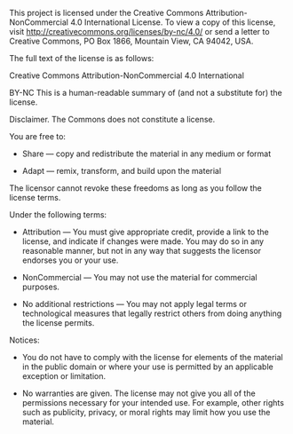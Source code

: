 This project is licensed under the Creative Commons Attribution-NonCommercial 4.0 International License. To view a copy of this license, visit http://creativecommons.org/licenses/by-nc/4.0/ or send a letter to Creative Commons, PO Box 1866, Mountain View, CA 94042, USA.

The full text of the license is as follows:

Creative Commons Attribution-NonCommercial 4.0 International

BY-NC
This is a human-readable summary of (and not a substitute for) the license.

Disclaimer.
The Commons does not constitute a license.

You are free to:

  * Share — copy and redistribute the material in any medium or format

  * Adapt — remix, transform, and build upon the material

The licensor cannot revoke these freedoms as long as you follow the license terms.

Under the following terms:

  * Attribution — You must give appropriate credit, provide a link to the license, and indicate if changes were made. You may do so in any reasonable manner, but not in any way that suggests the licensor endorses you or your use.

  * NonCommercial — You may not use the material for commercial purposes.

  * No additional restrictions — You may not apply legal terms or technological measures that legally restrict others from doing anything the license permits.

Notices:

  * You do not have to comply with the license for elements of the material in the public domain or where your use is permitted by an applicable exception or limitation.

  * No warranties are given. The license may not give you all of the permissions necessary for your intended use. For example, other rights such as publicity, privacy, or moral rights may limit how you use the material.
